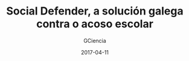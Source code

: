 ---
layout: page
author: GCiencia
title: Social Defender, a solución galega contra o acoso escolar
description: Entre as ideas galegas destaca Social Defender, creada por Ahmed Anadi e Diego Fontán, unha ferramenta que fai un seguimento en tempo real das redes sociais para detectar casos de acoso escolar e abuso por parte dun usuario ou grupos de usuarios contra outra persoa. A través dun sistema de alertas no teléfono móbil, o usuario pode saber se foi insultado, aínda sen ter sido mencionado.
date: 2017-04-11
link: https://www.gciencia.com/tecno/social-defender-solucion-galega-acoso-escolar/
archive: https://archive.is/t6h76
categories: press
tags: [developer, freelancer, socialdefender]
---
